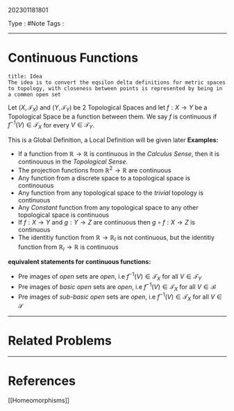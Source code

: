 202301181801

Type : #Note
Tags :

---
# Continuous Functions
```ad-info
title: Idea
The idea is to convert the eqsilon delta definitions for metric spaces to topology, with closeness between points is represented by being in a common open set
```
Let $(X, \mathcal T_X)$ and $(Y, \mathcal T_Y)$ be $2$ Topological Spaces and let $f:X\to Y$ be a Topological Space be a function between them. We say $f$ is continuous if $f^{-1}(V)\in \mathcal T_X$ for every $V\in \mathcal T_Y$.

This is a Global Definition, a Local Definition will be given later
**Examples:**
- If a function from $\mathbb R\to \mathbb R$ is continuous in the _Calculus Sense_, then it is continouous in the _Topological Sense_.
- The projection functions from $\mathbb R^{2}\to \mathbb R$ are continuous
- Any function from a discrete space to a topological space is continouous
- Any function from any topological space to the _trivial_ topology is continuous
- Any _Constant_ function from any topological space to any other topological space is continuous
- If $f:X\to Y$ and $g:Y\to Z$ are continuous then $g\circ f:X\to Z$ is continuous
- The identitiy function from $\mathbb R\to\mathbb R_l$ is not continuous, but the identitiy function from $\mathbb R_{l}\to\mathbb R$ is continuous

__equivalent statements for continuous functions:__ 
- Pre images of _open_ sets are _open_, i.e $f^{-1}(V)\in \mathcal T_X$ for all $V\in\mathcal T_Y$ 
- Pre images of _basic open_ sets are _open_, i.e $f^{-1}(V)\in \mathcal T_X$ for all $V\in\mathcal B$ 
- Pre images of _sub-basic open_ sets are _open_, i.e $f^{-1}(V)\in \mathcal T_X$ for all $V\in\mathcal S$

---
# Related Problems

---
# References
[[Homeomorphisms]]